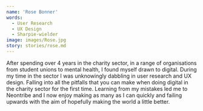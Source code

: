 ```yaml
---
name: 'Rose Bonner'
words:
  - User Research
  - UX Design
  - Sharpie-wielder
image: images/Rose.jpg
story: stories/rose.md
---
```


After spending over 4 years in the charity sector, in a range of organisations from student unions to mental health, I found myself drawn to digital. During my time in the sector I was unknowingly dabbling in user research and UX design. Falling into all the pitfalls that you can make when doing digital in the charity sector for the first time. Learning from my mistakes led me to Neontribe and I now enjoy making as many as I can quickly and failing upwards with the aim of hopefully making the world a little better.
